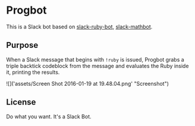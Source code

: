 # Progbot
This is a Slack bot based on [slack-ruby-bot](https://github.com/dblock/slack-ruby-bot), [slack-mathbot](https://github.com/dblock/slack-mathbot).

## Purpose

When a Slack message that begins with `!ruby` is issued, Progbot grabs a triple backtick codeblock from the message and evaluates the Ruby inside it, printing the results.

![]('assets/Screen Shot 2016-01-19 at 19.48.04.png' "Screenshot")

## License

Do what you want. It's a Slack Bot.
